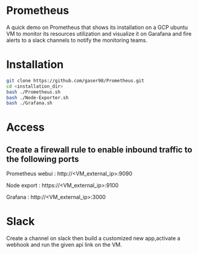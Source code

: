 # Prometheus
A quick demo on Prometheus that shows its installation on a GCP ubuntu VM to monitor its resources utilization and visualize it on Garafana and fire alerts to a slack channels to notify the monitoring teams.

# Installation
```bash
git clone https://github.com/gaser98/Prometheus.git
cd <installation_dir>
bash ./Prometheus.sh
bash ./Node-Exporter.sh
bash ./Grafana.sh
```
# Access
## Create a firewall rule to enable inbound traffic to the following ports 

Prometheus webui : http://<VM_external_ip>:9090

Node export      : https://<VM_external_ip>:9100

Grafana          : http://<VM_external_ip>:3000

# Slack
Create a channel on slack then build a customized new app,activate a webhook and run the given api link on the VM.

